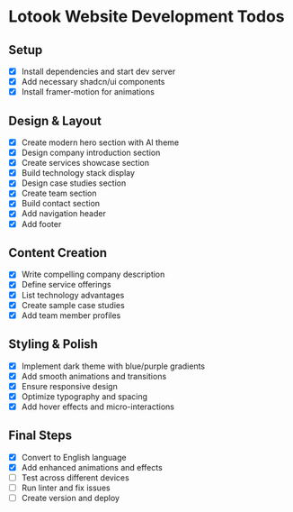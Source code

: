 # Lotook Website Development Todos

## Setup
- [x] Install dependencies and start dev server
- [x] Add necessary shadcn/ui components
- [x] Install framer-motion for animations

## Design & Layout
- [x] Create modern hero section with AI theme
- [x] Design company introduction section
- [x] Create services showcase section
- [x] Build technology stack display
- [x] Design case studies section
- [x] Create team section
- [x] Build contact section
- [x] Add navigation header
- [x] Add footer

## Content Creation
- [x] Write compelling company description
- [x] Define service offerings
- [x] List technology advantages
- [x] Create sample case studies
- [x] Add team member profiles

## Styling & Polish
- [x] Implement dark theme with blue/purple gradients
- [x] Add smooth animations and transitions
- [x] Ensure responsive design
- [x] Optimize typography and spacing
- [x] Add hover effects and micro-interactions

## Final Steps
- [x] Convert to English language
- [x] Add enhanced animations and effects
- [ ] Test across different devices
- [ ] Run linter and fix issues
- [ ] Create version and deploy
